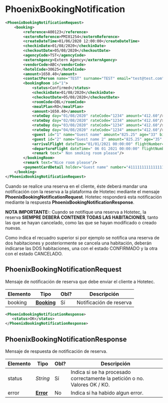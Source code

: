 # PhoenixBookingNotification
````xml
<PhoenixBookingNotificationRequest>
	<booking>
		<reference>A00123</reference>
		<externReference>PMI01254</externReference>
		<createDateTime>01/06/2020 12:00:00</createDateTime>
		<checkinDate>01/08/2020</checkinDate>
		<checkoutDate>05/08/2020</checkoutDate>
		<agencyCode>TST</agencyCode>
		<externAgency>Extern Agency</externAgency>
		<vendorCode>ABC</vendorCode>
		<hotelCode>30625</hotelCode>
		<amount>1650.40</amount>
		<contactPerson name="TEST" surname="TEST" email="test@test.com" telephone="test@test.com"/>
		<bookingRoom id="1">
			<status>Confirmed</status>
			<checkinDate>01/08/2020</checkinDate>
			<checkoutDate>05/08/2020</checkoutDate>
			<roomCode>DBL</roomCode>
			<mealPlan>RO</mealPlan>
			<amount>1650.40</amount>
			<rateDay day="01/08/2020" rateCode="1234" amount="412.60"/>
			<rateDay day="02/08/2020" rateCode="1234" amount="412.60"/>
			<rateDay day="03/08/2020" rateCode="1234" amount="412.60"/>
			<rateDay day="04/08/2020" rateCode="1234" amount="412.60"/>
			<guest id="1" name="Guest name" amount="825.25" age="33" birthDate="01/04/1987"/>
			<guest id="2" name="Guest name 2" amount="825.25" age="35" birthDate="01/04/1985"/>
			<arrivalFlight dateTime="01/01/2021 00:00:00" flightNumber="abc1234"/>
			<departureFlight dateTime=" 06 01 2021 00:00:00" flightNumber="xyz9876"/>
			<remark text=" Non smoking room please"/>
		</bookingRoom>
		<remark text="Nice room please"/>
		<paymentCardDetail holder="Guest name" number="4111111111111111" expiryDate="01/04/2025" securityCode="123"/>
	</booking>
</PhoenixBookingNotificationRequest>
````

Cuando se realice una reserva en el cliente, éste deberá mandar una notificación con la reserva a la plataforma de Hotetec mediante el mensaje <b>PhoenixBookingNotificationRequest</b>. Hotetec responderá esta notificación mediante la respuesta <b>PhoenixBookingNotificationResponse</b>. 

<aside class="warning">
<b>NOTA IMPORTANTE:</b>: Cuando se notifique una reserva a Hotetec, la reserva <b>SIEMPRE DEBERÁ CONTENER TODAS LAS HABITACIONES</b>, tanto las que se hayan cancelado, como las que se hayan modificado o creado nuevas.
</aside>

Como indica el recuadro superior si por ejemplo se notifica una reserva de dos habitaciones y posteriormente se cancela una habitación, deberán indicarse las DOS habitaciones, una con el estado CONFIRMADO y la otra con el estado CANCELADO.

## PhoenixBookingNotificationRequest

Mensaje de notificación de reserva que debe enviar el cliente a Hotetec.

Elemento | Tipo | Obl? |  Descripción
--------- | ----------- | ----------- | -----------
booking | [**Booking**](##Booking) | Sí | Notificación de reserva

````xml
<PhoenixBookingNotificationResponse> 
   <status>OK</status> 
</PhoenixBookingNotificationResponse> 
````

## PhoenixBookingNotificationResponse

Mensaje de respuesta de notificación de reserva. 

Elemento | Tipo | Obl? |  Descripción
--------- | ----------- | ----------- | -----------
status | *String* | Sí |Indica si se ha procesado correctamente la petición o no.<br/>Valores OK / KO. 
error | [**Error**](##Error) | No | Indica si ha habido algun error.

